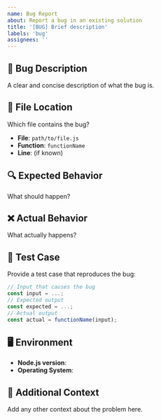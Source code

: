 ```yaml
---
name: Bug Report
about: Report a bug in an existing solution
title: '[BUG] Brief description'
labels: 'bug'
assignees: ''
---
```


## 🐛 Bug Description

A clear and concise description of what the bug is.

## 📁 File Location

Which file contains the bug?

-   **File**: `path/to/file.js`
-   **Function**: `functionName`
-   **Line**: (if known)

## 🔍 Expected Behavior

What should happen?

## ❌ Actual Behavior

What actually happens?

## 🧪 Test Case

Provide a test case that reproduces the bug:

```javascript
// Input that causes the bug
const input = ...;
// Expected output
const expected = ...;
// Actual output
const actual = functionName(input);
```

## 🖥️ Environment

-   **Node.js version**:
-   **Operating System**:

## 📝 Additional Context

Add any other context about the problem here.
